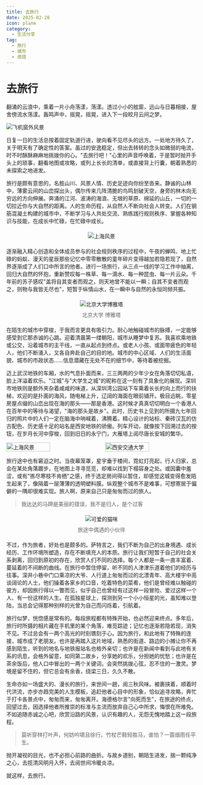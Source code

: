 ```yaml
---
title: 去旅行
date: 2025-02-28
icon: plane
category:
  - 生活分享
tag:
  - 旅行
  - 城市
  - 感悟
---
```


# 去旅行

翻涌的云浪中，乘着一片小舟荡漾，荡漾。透过小小的舷窗，远山与日暮相接，屋舍傍流水荡漾。轰鸣声中，摇晃，摇晃，进入下一段皎月云间之梦。

![飞机窗外风景](/assets/images/plane.jpeg)

日复一日的生活总按着固定轨道行进，驶向看不见尽头的远方。一处地方待久了，关于明天有了确定性的答案。虽过的安逸稳定，但出去转转的念头如微弱的电流，时不时酥酥麻麻地挑拨你的心。"去旅行吧！"心里的声音呼唤着，于是暂时抛开手头上的琐事，翻看地图或攻略，或列上长长的清单，或直接背上行囊，朝着熟悉的未探索之地进发。

旅行是颇有意思的，名胜山川、风景人情、历史足迹向你纷至沓来。静谧的山林中，薄雾云间的山峦探出头，偶尔传来几阵清脆的鸟鸣划破天空，身旁的林木向无穷远的方向伸展。奔涌的江河、波涛的海浪、无垠的草原、绵延的山丘，一切的一切拉近你与大自然的距离。人的生命历程，从自然人不断向社会人转变。人们在钢筋混凝土构建的城市中，不断学习与人共处交流、熟练践行规则秩序、掌握各种知识与技能，在成长中忙碌，在忙碌中成长。

<div class="image-container">
  <img src="/assets/images/shanghai1.jpeg" alt="上海风景" class="medium-zoom">
</div>

逐渐融入精心创造和全体成员参与的社会规则秩序的过程中，午夜的蝉鸣、地上忙碌的蚂蚁、漫天的星辰那些记忆中零零散散的童年碎片变得越加若隐若现了，自然界逐渐成了人们口中所言的他者。进行一场旅行，从三点一线的学习工作中抽离，回归大自然的怀抱，重新赞叹每一株草、每一滴水、每一种昆虫、每一片云朵。千年前的苏子感叹"盖将自其变者而观之，则天地曾不能以一瞬；自其不变者而观之，则物与我皆无尽也"，短暂于纵情山水，在一瞬中与自然的永恒同频共振。

<div class="image-container">
  <img src="/assets/images/pku1.jpeg" alt="北京大学博雅塔" class="medium-zoom">
  <div class="image-caption">北京大学 博雅塔</div>
</div>

在陌生的城市中穿梭，于我而言更具有吸引力。耐心地触碰城市的脉搏，一定能够感受到它那赤诚的心跳。迎着清晨第一缕朝阳，城市从睡梦中复苏。我喜欢乘地铁或公交，沿着城市的主干线，一直从起点到终点。或老人小孩、或面带疲色的年轻人，他们不断涌入，又各自奔赴自己的目的地。城市的中心区域、人们的生活面貌、城市的市政状态……信息潜藏在无处不在的细节中，等待着被挖掘。

迈上武汉地铁的车厢，水的气息扑面而来，三三两两的少年少女在角落切切私语，脸上洋溢着欢乐。"江城"与"大学生之城"的昵称在这一刻有了具象化的展现。深圳市地铁则是额外夹杂着咸咸的味道，从深圳湾公园站下车乘着长长的向上而行的扶梯，欢迎的是扑面的海风，随电梯上升，辽阔的海面在眼前铺开。极目远眺，零星房屋点缀的山峦出现在海的那头——那是香港。这时候才真真切切明白一个香港人在百年中的等待与渴望，"海的那头是故乡"。此时，历史书上见到的所摄九七年回归的照片中的人们一定在脑海中呐喊着，沸腾着。精心设计的站标、秦砖汉瓦的仿古配色、历史感十足的站名是西安地铁的骄傲。列车开动，就像按下回溯过去的按钮，在岁月长河中穿梭，回到旧日的永宁门，大雁塔上阅尽唐长安城的繁华。

<div style="display: flex; justify-content: space-between;">
    <img src="/assets/images/shanghai1.jpeg" alt="上海风景" style="width: 48%;">
    <img src="/assets/images/xjtu1.jpeg" alt="西安交通大学" style="width: 48%;">
</div>

旅行途中也有窘迫之时。当夜幕笼罩，星宇垂于楼间，霓虹灯亮起，行人归家，总会在某处角落踱步，在地图上寻寻觅觅，却难以找到下榻容身之处。或因囊中羞涩，或有"拣尽寒枝不肯栖"之感，终于选定房间得以暂住，却感觉这城变得愈发陌生起来了，像隔着一层薄薄的透明塑料膜。纵观整个城市不是难事，可想寄居于偏僻的一隅却很难实现。旅人啊，原来自己只是匆匆而过的旅人。

> 我达达的马蹄是美丽的错误，我不是归人，是个过客

<div class="image-container">
  <img src="/assets/images/cat.jpeg" alt="可爱的猫咪" class="medium-zoom">
  <div class="image-caption">旅途中偶遇的小伙伴</div>
</div>

不过，作为旅者，好处也是颇多的。萨特言之，我们不断为自己的出身境遇、成长经历、工作环境所塑造，存在不断填充人的本质。旅行让我们短暂于自己的社会关系剥离，回归到原初的存在，欣赏人们不同的选择。每个人都是一条一直丰富着、蔓延着的不间断的曲线。在旅行中暂住停留，听不同的人津津乐道着他们的经历与往事。深井小巷中门口乘凉的大爷、人行道上匆匆而过的北漂青年、高大楼宇中高谈阔论的人士，他们操着各家乡的口音，吃着特色的菜肴，他们是曾经难以触碰的彼方，却因旅行得以一瞥而见，似乎自己也曾经有过这样一段冒险、爱过这样一个人、有一份这样的人生。在孤独星球上，探测到另一个小小恒星的光，虽知难以登陆，当总会记得那种别样的光曾为自己而闪烁着，引航着。

旅行似梦，恍惚感是常有的。每段旅程都有特殊开始，也必然迎来终点。多年后，旅行时所摄的相片藏在手机里的某个角落，难觅踪迹；记忆也逐渐若隐若现，消失不见。不过总会有一两个高光的时刻镌刻于心。因为旅行，和此地有了特殊的连接，城市成了老朋友。也许是再踏入这片地域，熟悉的街道、路边的小摊让你不再感到陌生，听到的地名与地铁报站名也格外亲切；也许是在新闻中看到与此地有关系的讯息，会格外留意，如同第二故乡，分享她的欢乐，分担她的忧愁；也许是在茶余饭后，他人口中冒出的一两个关键词，会突然挑拨心弦，忍不住的一激灵。梦境是留不住的，但它总会有余香，绕梁三日，久久不散。

生命亦如一场盛大的、漫长的旅行，来世间一趟，阅三秋风味。被裹挟着，顺着时代洪流，亦步亦趋完美的人生模板，追赶他者心目中的形象，恰似追寻攻略，奔忙于打卡各景点中，匆匆而来，匆匆离开。海德格尔言"向死而生"，在旅途的终点，回望过去，因选择他者所推崇的标准与主流而放弃自己心中所求，悔恨在所难免。不如追随赤诚之心吧，欣赏沿路的风景，认识有趣的人，无怨无愧地踏上这一段旅程。

> 莫听穿林打叶声，何妨吟啸且徐行。竹杖芒鞋轻胜马，谁怕？一蓑烟雨任平生。

抛开凝视的目光，也不必担心前路的曲折。与故乡道别，朝陌生进发，揣一颗纯净之心，去揽清风明月入怀，去阅世间冷暖炎凉。

就这样，去旅行。

<style>
.image-container {
  text-align: center;
  margin: 20px 0;
}
.image-caption {
  color: #666;
  font-size: 14px;
  margin-top: 8px;
}
.medium-zoom {
  max-width: 100%;
  transition: transform 0.3s ease;
}
</style>